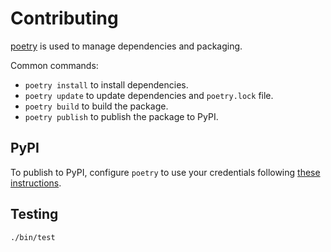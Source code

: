 # Contributing

[poetry](https://python-poetry.org/) is used to manage dependencies and packaging.

Common commands:
- `poetry install` to install dependencies.
- `poetry update` to update dependencies and `poetry.lock` file.
- `poetry build` to build the package.
- `poetry publish` to publish the package to PyPI.

## PyPI

To publish to PyPI, configure `poetry` to use your credentials following
[these instructions](https://python-poetry.org/docs/repositories/#configuring-credentials).

## Testing

```bash
./bin/test
```
